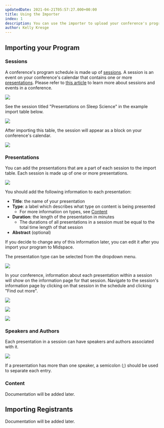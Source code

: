 ```yaml
---
updatedDate: 2021-04-21T05:57:27.000+00:00
title: Using the Importer
index: 1
description: You can use the importer to upload your conference's program and registrant information.
author: Kelly Kresge
---
```


## Importing your Program

### Sessions

A conference's program schedule is made up of [sessions](/organizer-guides/concepts/Events#Sessions). A session is an event on your conference's calendar that contains one or more [presentations](/organizer-guides/concepts/Events#Presentations). Please refer to [this article](/organizer-guides/concepts/Events/) to learn more about sessions and events in a conference.

![](/images/importer/image-20220322134912436.png)

See the session titled "Presentations on Sleep Science" in the example import table below.

![](/images/importer/image-20220322135135941.png)

After importing this table, the session will appear as a block on your conference's calendar.

![](/images/importer/image-20220328171753173.png)

### Presentations

You can add the presentations that are a part of each session to the import table. Each session is made up of one or more presentations.

![](/images/importer/image-20220325170123478.png)

You should add the following information to each presentation:
- **Title**: the name of your presentation
- **Type**: a label which describes what type on content is being presented
	- For more information on types, see [Content](/organizer-guides/concepts/Content)
- **Duration**: the length of the presentation in minutes
	- The durations of all presentations in a session must be equal to the total time length of that session
- **Abstract** (optional)

If you decide to change any of this information later, you can edit it after you import your program to Midspace.

The presentation type can be selected from the dropdown menu.

![](/images/importer/image-20220325170419035.png)

In your conference, information about each presentation within a session will show on the information page for that session. Navigate to the session's information page by clicking on that session in the schedule and clicking "Find out more".

![](/images/importer/image-20220322141131534.png)

![](/images/importer/image-20220322141210539.png)

![](/images/importer/image-20220322141216178.png)

### Speakers and Authors

Each presentation in a session can have speakers and authors associated with it.

![](/images/importer/image-20220325172451223.png)

If a presentation has more than one speaker, a semicolon (;) should be used to separate each entry.

### Content

Documentation will be added later.

## Importing Registrants

Documentation will be added later.